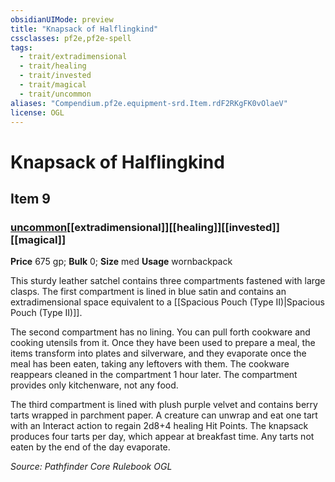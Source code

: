 ```yaml
---
obsidianUIMode: preview
title: "Knapsack of Halflingkind"
cssclasses: pf2e,pf2e-spell
tags:
  - trait/extradimensional
  - trait/healing
  - trait/invested
  - trait/magical
  - trait/uncommon
aliases: "Compendium.pf2e.equipment-srd.Item.rdF2RKgFK0vOlaeV"
license: OGL
---
```

# Knapsack of Halflingkind
## Item 9
### [uncommon](uncommon "Uncommon Rarity Trait")[[extradimensional]][[healing]][[invested]][[magical]]


**Price** 675 gp; 
**Bulk** 0; **Size** med
**Usage** wornbackpack

This sturdy leather satchel contains three compartments fastened with large clasps. The first compartment is lined in blue satin and contains an extradimensional space equivalent to a [[Spacious Pouch (Type II)|Spacious Pouch (Type II)]].

The second compartment has no lining. You can pull forth cookware and cooking utensils from it. Once they have been used to prepare a meal, the items transform into plates and silverware, and they evaporate once the meal has been eaten, taking any leftovers with them. The cookware reappears cleaned in the compartment 1 hour later. The compartment provides only kitchenware, not any food.

The third compartment is lined with plush purple velvet and contains berry tarts wrapped in parchment paper. A creature can unwrap and eat one tart with an Interact action to regain 2d8+4 healing Hit Points. The knapsack produces four tarts per day, which appear at breakfast time. Any tarts not eaten by the end of the day evaporate.

*Source: Pathfinder Core Rulebook*
*OGL*
